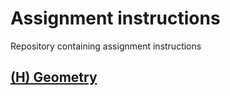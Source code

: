 # Assignment instructions

Repository containing assignment instructions

## [(H) Geometry](xrc-assignments-geometry/xrc-assignments-geometry.md)
